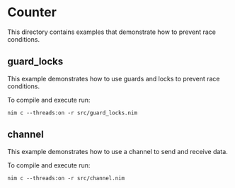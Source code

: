 # Counter

This directory contains examples that demonstrate how to prevent race conditions.

## guard_locks

This example demonstrates how to use guards and locks to prevent race conditions.

To compile and execute run:
```Shell
nim c --threads:on -r src/guard_locks.nim
```

## channel

This example demonstrates how to use a channel to send and receive data.

To compile and execute run:
```Shell
nim c --threads:on -r src/channel.nim
```
